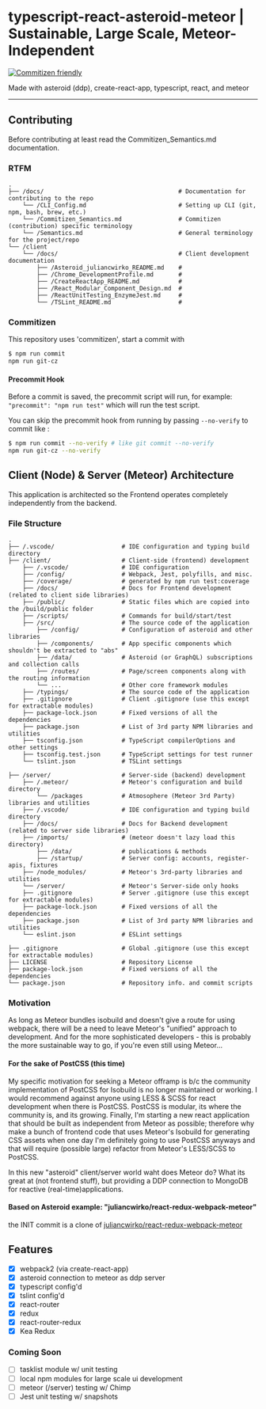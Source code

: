 # typescript-react-asteroid-meteor | Sustainable, Large Scale, Meteor-Independent

[![Commitizen friendly](https://img.shields.io/badge/commitizen-friendly-brightgreen.svg)](http://commitizen.github.io/cz-cli/)

Made with asteroid (ddp), create-react-app, typescript, react, and meteor

------

## Contributing

Before contributing at least read the Commitizen_Semantics.md documentation.

### RTFM

```text
.
├── /docs/                                      # Documentation for contributing to the repo
    └── /CLI_Config.md                          # Setting up CLI (git, npm, bash, brew, etc.)
    └── /Commitizen_Semantics.md                # Commitizen (contribution) specific terminology
    └── /Semantics.md                           # General terminology for the project/repo
└── /client
    └── /docs/                                  # Client development documentation
        ├── /Asteroid_juliancwirko_README.md    #
        ├── /Chrome_DevelopmentProfile.md       #
        ├── /CreateReactApp_README.md           #
        ├── /React_Modular_Component_Design.md  #
        ├── /ReactUnitTesting_EnzymeJest.md     #
        └── /TSLint_README.md                   #
```

### Commitizen

This repository uses 'commitizen', start a commit with

```bash
$ npm run commit
npm run git-cz
```

#### Precommit Hook

Before a commit is saved, the precommit script will run, for example: `"precommit": "npm run test"` which will run the test script.

You can skip the precommit hook from running by passing `--no-verify` to commit like :

```bash
$ npm run commit --no-verify # like git commit --no-verify
npm run git-cz --no-verify
```

## Client (Node) & Server (Meteor) Architecture

This application is architected so the Frontend operates completely independently from the backend.

### File Structure

```text
.
├── /.vscode/                   # IDE configuration and typing build directory
├── /client/                    # Client-side (frontend) development
    ├── /.vscode/               # IDE configuration
    ├── /config/                # Webpack, Jest, polyfills, and misc.
    ├── /coverage/              # generated by npm run test:coverage
    ├── /docs/                  # Docs for Frontend development (related to client side libraries)
    ├── /public/                # Static files which are copied into the /build/public folder
    ├── /scripts/               # Commands for build/start/test
    ├── /src/                   # The source code of the application
        ├── /config/            # Configuration of asteroid and other libraries
        ├── /components/        # App specific components which shouldn't be extracted to "abs"
        ├── /data/              # Asteroid (or GraphQL) subscriptions and collection calls
        ├── /routes/            # Page/screen components along with the routing information
        └── ...                 # Other core framework modules
    ├── /typings/               # The source code of the application
    ├── .gitignore              # Client .gitignore (use this except for extractable modules)
    ├── package-lock.json       # Fixed versions of all the dependencies
    ├── package.json            # List of 3rd party NPM libraries and utilities
    ├── tsconfig.json           # TypeScript compilerOptions and  other settings
    ├── tsconfig.test.json      # TypeScript settings for test runner
    └── tslint.json             # TSLint settings

├── /server/                    # Server-side (backend) development
    ├── /.meteor/               # Meteor's configuration and build directory
        └── /packages           # Atmosophere (Meteor 3rd Party) libraries and utilities
    ├── /.vscode/               # IDE configuration and typing build directory
    ├── /docs/                  # Docs for Backend development (related to server side libraries)
    ├── /imports/               # (meteor doesn't lazy load this directory)
        ├── /data/              # publications & methods
        ├── /startup/           # Server config: accounts, register-apis, fixtures
    ├── /node_modules/          # Meteor's 3rd-party libraries and utilities
    └── /server/                # Meteor's Server-side only hooks
    ├── .gitignore              # Server .gitignore (use this except for extractable modules)
    ├── package-lock.json       # Fixed versions of all the dependencies
    ├── package.json            # List of 3rd party NPM libraries and utilities
    └── eslint.json             # ESLint settings

├── .gitignore                  # Global .gitignore (use this except for extractable modules)
├── LICENSE                     # Repository License
├── package-lock.json           # Fixed versions of all the dependencies
└── package.json                # Repository info. and commit scripts
```

### Motivation

As long as Meteor bundles isobuild and doesn't give a route for using webpack, there will be a need to leave Meteor's "unified" approach to development. And for the more sophisticated developers - this is probably the more sustainable way to go, if you're even still using Meteor...

#### For the sake of PostCSS (this time)

My specific motivation for seeking a Meteor offramp is b/c the community implementation of PostCSS for Isobuild is no longer maintained or working. I would recommend against anyone using LESS & SCSS for react development when there is PostCSS. PostCSS is modular, its where the community is, and its growing. Finally, I'm starting a new react application that should be built as independent from Meteor as possible; therefore why make a bunch of frontend code that uses Meteor's Isobuild for generating CSS assets when one day I'm definitely going to use PostCSS anyways and that will require (possible large) refactor from Meteor's LESS/SCSS to PostCSS.

In this new "asteroid" client/server world waht does Meteor do? What its great at (not frontend stuff), but providing a DDP connection to MongoDB for reactive (real-time)applications.

#### Based on Asteroid example: "juliancwirko/react-redux-webpack-meteor"

the INIT commit is a clone of [juliancwirko/react-redux-webpack-meteor](https://github.com/juliancwirko/react-redux-webpack-meteor)

## Features

- [x] webpack2 (via create-react-app)
- [x] asteroid connection to meteor as ddp server
- [x] typescript config'd
- [x] tslint config'd
- [x] react-router
- [x] redux
- [x] react-router-redux
- [x] Kea Redux

### Coming Soon

- [ ] tasklist module w/ unit testing
- [ ] local npm modules for large scale ui development
- [ ] meteor (/server) testing w/ Chimp
- [ ] Jest unit testing w/ snapshots
